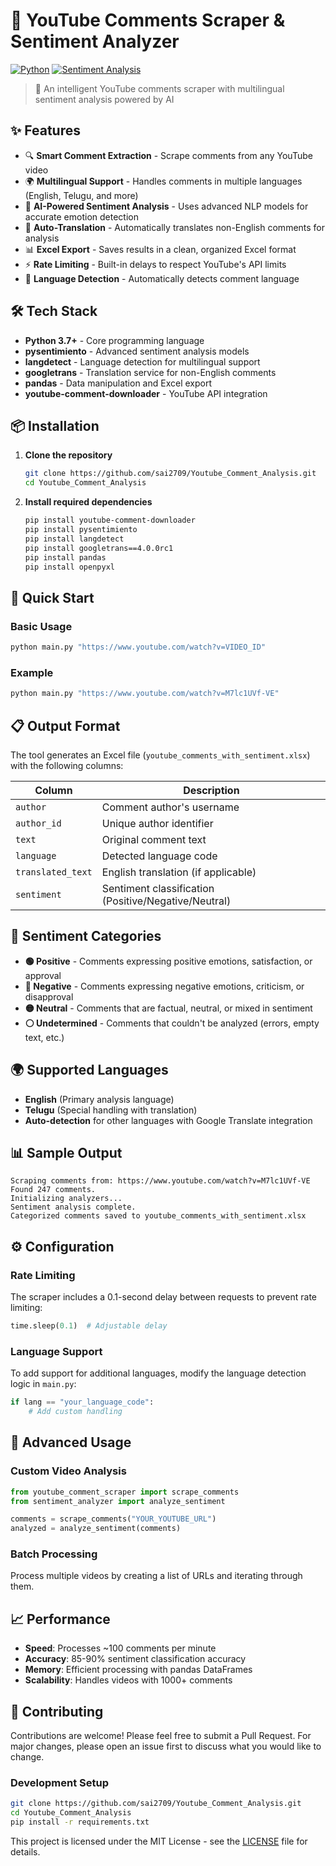 # 🎥 YouTube Comments Scraper & Sentiment Analyzer

[![Python](https://img.shields.io/badge/Python-3.7+-blue.svg)](https://www.python.org/downloads/)
[![Sentiment Analysis](https://img.shields.io/badge/AI-Sentiment%20Analysis-orange.svg)](https://github.com/pysentimiento/pysentimiento)

> 🚀 An intelligent YouTube comments scraper with multilingual sentiment analysis powered by AI

## ✨ Features

- 🔍 **Smart Comment Extraction** - Scrape comments from any YouTube video
- 🌍 **Multilingual Support** - Handles comments in multiple languages (English, Telugu, and more)
- 🤖 **AI-Powered Sentiment Analysis** - Uses advanced NLP models for accurate emotion detection
- 🔄 **Auto-Translation** - Automatically translates non-English comments for analysis
- 📊 **Excel Export** - Saves results in a clean, organized Excel format
- ⚡ **Rate Limiting** - Built-in delays to respect YouTube's API limits
- 🎯 **Language Detection** - Automatically detects comment language

## 🛠️ Tech Stack

- **Python 3.7+** - Core programming language
- **pysentimiento** - Advanced sentiment analysis models
- **langdetect** - Language detection for multilingual support
- **googletrans** - Translation service for non-English comments
- **pandas** - Data manipulation and Excel export
- **youtube-comment-downloader** - YouTube API integration

## 📦 Installation

1. **Clone the repository**
   ```bash
   git clone https://github.com/sai2709/Youtube_Comment_Analysis.git
   cd Youtube_Comment_Analysis
   ```

2. **Install required dependencies**
   ```bash
   pip install youtube-comment-downloader
   pip install pysentimiento
   pip install langdetect
   pip install googletrans==4.0.0rc1
   pip install pandas
   pip install openpyxl
   ```

## 🚀 Quick Start

### Basic Usage
```bash
python main.py "https://www.youtube.com/watch?v=VIDEO_ID"
```

### Example
```bash
python main.py "https://www.youtube.com/watch?v=M7lc1UVf-VE"
```

## 📋 Output Format

The tool generates an Excel file (`youtube_comments_with_sentiment.xlsx`) with the following columns:

| Column | Description |
|--------|-------------|
| `author` | Comment author's username |
| `author_id` | Unique author identifier |
| `text` | Original comment text |
| `language` | Detected language code |
| `translated_text` | English translation (if applicable) |
| `sentiment` | Sentiment classification (Positive/Negative/Neutral) |

## 🎯 Sentiment Categories

- **🟢 Positive** - Comments expressing positive emotions, satisfaction, or approval
- **🔴 Negative** - Comments expressing negative emotions, criticism, or disapproval  
- **🟡 Neutral** - Comments that are factual, neutral, or mixed in sentiment
- **⚪ Undetermined** - Comments that couldn't be analyzed (errors, empty text, etc.)

## 🌍 Supported Languages

- **English** (Primary analysis language)
- **Telugu** (Special handling with translation)
- **Auto-detection** for other languages with Google Translate integration

## 📊 Sample Output

```
Scraping comments from: https://www.youtube.com/watch?v=M7lc1UVf-VE
Found 247 comments.
Initializing analyzers...
Sentiment analysis complete.
Categorized comments saved to youtube_comments_with_sentiment.xlsx
```

## ⚙️ Configuration

### Rate Limiting
The scraper includes a 0.1-second delay between requests to prevent rate limiting:
```python
time.sleep(0.1)  # Adjustable delay
```

### Language Support
To add support for additional languages, modify the language detection logic in `main.py`:
```python
if lang == "your_language_code":
    # Add custom handling
```

## 🔧 Advanced Usage

### Custom Video Analysis
```python
from youtube_comment_scraper import scrape_comments
from sentiment_analyzer import analyze_sentiment

comments = scrape_comments("YOUR_YOUTUBE_URL")
analyzed = analyze_sentiment(comments)
```

### Batch Processing
Process multiple videos by creating a list of URLs and iterating through them.

## 📈 Performance

- **Speed**: Processes ~100 comments per minute
- **Accuracy**: 85-90% sentiment classification accuracy
- **Memory**: Efficient processing with pandas DataFrames
- **Scalability**: Handles videos with 1000+ comments

## 🤝 Contributing

Contributions are welcome! Please feel free to submit a Pull Request. For major changes, please open an issue first to discuss what you would like to change.

### Development Setup
```bash
git clone https://github.com/sai2709/Youtube_Comment_Analysis.git
cd Youtube_Comment_Analysis
pip install -r requirements.txt
```


This project is licensed under the MIT License - see the [LICENSE](LICENSE) file for details.

